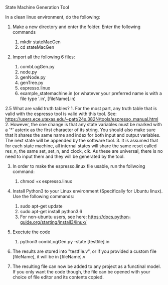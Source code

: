 State Machine Generation Tool

In a clean linux environment, do the following:
1. Make a new directory and enter the folder. Enter the following commands
    1. mkdir stateMacGen
    2. cd stateMacGen

2. Import all the following 6 files:
    1. combLogGen.py
    2. node.py
    3. genNode.py
    4. genTree.py
    5. espresso.linux
    6. example_statemachine.in (or whatever your preferred name is with a file type '.in', [fileName].in)

2.5 What are valid truth tables?
    1. For the most part, any truth table that is valid with the espresso tool is valid with this tool. See: https://users.ece.utexas.edu/~patt/24s.382N/tools/espresso_manual.html
    2. However, the one change is that any state variables must be marked with a '*' asterix as the first character of its string. You should also make sure that it shares the same name and index for both input and output variables. The next state will be appended by the software tool.
    3. It is assumed that for each state machine, all internal states will share the same reset called res_n, the same set, set_n, and clock, clk. As these are universal, there is no need to input them and they will be generated by the tool.

3. In order to make the espresso.linux file usable, run the follwoing command:
    1. chmod +x espresso.linux

4. Install Python3 to your Linux environment (Specifically for Ubuntu linux). Use the following commands:
    1. sudo apt-get update
    2. sudo apt-get install python3.6
    3. For non-ubuntu users, see here: https://docs.python-guide.org/starting/install3/linux/

5. Exectute the code    
    1. python3 combLogGen.py -state [testfile].in

6. The results are stored into "testfile.v", or if you provided a custom file [fileName], it will be in [fileName].v

7. The resulting file can now be added to any project as a functinal model. If you only want the code though, the file can be opened with your choice of file editor and its contents copied.
